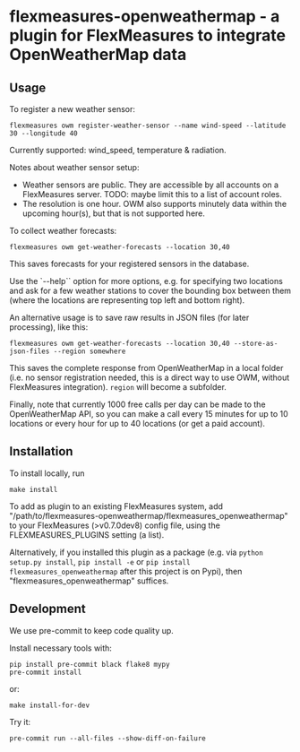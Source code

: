 # flexmeasures-openweathermap - a plugin for FlexMeasures to integrate OpenWeatherMap data

## Usage

To register a new weather sensor:

`flexmeasures owm register-weather-sensor --name wind-speed --latitude 30 --longitude 40`

Currently supported: wind_speed, temperature & radiation.

Notes about weather sensor setup: 

- Weather sensors are public. They are accessible by all accounts on a FlexMeasures server. TODO: maybe limit this to a list of account roles.
- The resolution is one hour. OWM also supports minutely data within the upcoming hour(s), but that is not supported here.

To collect weather forecasts:

`flexmeasures owm get-weather-forecasts --location 30,40`

This saves forecasts for your registered sensors in the database.

Use the `--help`` option for more options, e.g. for specifying two locations and ask for a few weather stations to cover the bounding box between them (where the locations are representing top left and bottom right).

An alternative usage is to save raw results in JSON files (for later processing), like this:

`flexmeasures owm get-weather-forecasts --location 30,40 --store-as-json-files --region somewhere`

This saves the complete response from OpenWeatherMap in a local folder (i.e. no sensor registration needed, this is a direct way to use OWM, without FlexMeasures integration). `region` will become a subfolder.
 
Finally, note that currently 1000 free calls per day can be made to the OpenWeatherMap API,
so you can make a call every 15 minutes for up to 10 locations or every hour for up to 40 locations (or get a paid account).


## Installation

To install locally, run

    make install

To add as plugin to an existing FlexMeasures system, add "/path/to/flexmeasures-openweathermap/flexmeasures_openweathermap" to your FlexMeasures (>v0.7.0dev8) config file,
using the FLEXMEASURES_PLUGINS setting (a list).

Alternatively, if you installed this plugin as a package (e.g. via `python setup.py install`, `pip install -e` or `pip install flexmeasures_openweathermap` after this project is on Pypi), then "flexmeasures_openweathermap" suffices.



## Development

We use pre-commit to keep code quality up.

Install necessary tools with:

    pip install pre-commit black flake8 mypy
    pre-commit install

or:

    make install-for-dev

Try it:

    pre-commit run --all-files --show-diff-on-failure
